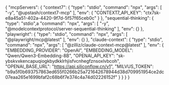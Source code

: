 {
  "mcpServers": {
    "context7": {
      "type": "stdio",
      "command": "npx",
      "args": [
        "-y",
        "@upstash/context7-mcp"
      ],
      "env": {
        "CONTEXT7_API_KEY": "ctx7sk-e8a45a51-402a-4420-9f7d-5f57f65ceb0c"
      }
    },
    "sequential-thinking": {
      "type": "stdio",a
      "command": "npx",
      "args": [
        "-y",
        "@modelcontextprotocol/server-sequential-thinking"
      ],
      "env": {}
    },
    "playwright": {
      "type": "stdio",
      "command": "npx",
      "args": [
        "@playwright/mcp@latest"
      ],
      "env": {}
    },
    "claude-context": {
      "type": "stdio",
      "command": "npx",
      "args": [
        "@zilliz/claude-context-mcp@latest"
      ],
      "env": {
        "EMBEDDING_PROVIDER": "OpenAI",
        "EMBEDDING_MODEL": "Qwen/Qwen3-Embedding-8B",
        "OPENAI_API_KEY": "sk-ybskvxkencapuqiogkbydkklrhjisfvcnhegfznsoxlvbcoh",
        "OPENAI_BASE_URL": "https://api.siliconflow.cn/v1",
        "MILVUS_TOKEN": "b9a5f0b693757863ed655f0266b25a721642678944d38d709951954ce2dc07eaa265e1699bfaf2c68b6f7e374c4a74d02226152f"
      }
    }
  }
}
```